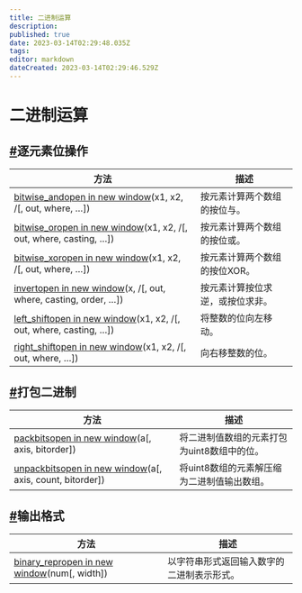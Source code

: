 ```yaml
---
title: 二进制运算
description: 
published: true
date: 2023-03-14T02:29:48.035Z
tags: 
editor: markdown
dateCreated: 2023-03-14T02:29:46.529Z
---
```


# 二进制运算

## [#](https://www.numpy.org.cn/reference/routines/bitwise.html#逐元素位操作)逐元素位操作

| 方法                                                         | 描述                             |
| ------------------------------------------------------------ | -------------------------------- |
| [bitwise_andopen in new window](https://numpy.org/devdocs/reference/generated/numpy.bitwise_and.html#numpy.bitwise_and)(x1, x2, /[, out, where, …]) | 按元素计算两个数组的按位与。     |
| [bitwise_oropen in new window](https://numpy.org/devdocs/reference/generated/numpy.bitwise_or.html#numpy.bitwise_or)(x1, x2, /[, out, where, casting, …]) | 按元素计算两个数组的按位或。     |
| [bitwise_xoropen in new window](https://numpy.org/devdocs/reference/generated/numpy.bitwise_xor.html#numpy.bitwise_xor)(x1, x2, /[, out, where, …]) | 按元素计算两个数组的按位XOR。    |
| [invertopen in new window](https://numpy.org/devdocs/reference/generated/numpy.invert.html#numpy.invert)(x, /[, out, where, casting, order, …]) | 按元素计算按位求逆，或按位求非。 |
| [left_shiftopen in new window](https://numpy.org/devdocs/reference/generated/numpy.left_shift.html#numpy.left_shift)(x1, x2, /[, out, where, casting, …]) | 将整数的位向左移动。             |
| [right_shiftopen in new window](https://numpy.org/devdocs/reference/generated/numpy.right_shift.html#numpy.right_shift)(x1, x2, /[, out, where, …]) | 向右移整数的位。                 |

## [#](https://www.numpy.org.cn/reference/routines/bitwise.html#打包二进制)打包二进制

| 方法                                                         | 描述                                        |
| ------------------------------------------------------------ | ------------------------------------------- |
| [packbitsopen in new window](https://numpy.org/devdocs/reference/generated/numpy.packbits.html#numpy.packbits)(a[, axis, bitorder]) | 将二进制值数组的元素打包为uint8数组中的位。 |
| [unpackbitsopen in new window](https://numpy.org/devdocs/reference/generated/numpy.unpackbits.html#numpy.unpackbits)(a[, axis, count, bitorder]) | 将uint8数组的元素解压缩为二进制值输出数组。 |

## [#](https://www.numpy.org.cn/reference/routines/bitwise.html#输出格式)输出格式

| 方法                                                         | 描述                                       |
| ------------------------------------------------------------ | ------------------------------------------ |
| [binary_repropen in new window](https://numpy.org/devdocs/reference/generated/numpy.binary_repr.html#numpy.binary_repr)(num[, width]) | 以字符串形式返回输入数字的二进制表示形式。 |